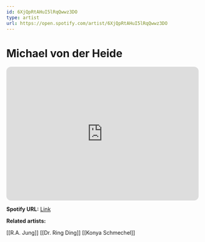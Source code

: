 ```yaml
---
id: 6XjQpRtAHuI5lRqQwwz3DO
type: artist
url: https://open.spotify.com/artist/6XjQpRtAHuI5lRqQwwz3DO
---
```

# Michael von der Heide

<iframe style="border-radius:12px" src="https://open.spotify.com/embed/artist/6XjQpRtAHuI5lRqQwwz3DO" width="100%" height="352" frameBorder="0" allowfullscreen="" allow="autoplay; clipboard-write; encrypted-media; fullscreen; picture-in-picture" loading="lazy"></iframe>

**Spotify URL:** [Link](https://open.spotify.com/artist/6XjQpRtAHuI5lRqQwwz3DO)

**Related artists:**

[[R.A. Jung]]
[[Dr. Ring Ding]]
[[Konya Schmechel]]
